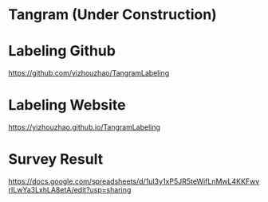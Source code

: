 # Tangram (Under Construction)

# Labeling Github
https://github.com/yizhouzhao/TangramLabeling

# Labeling Website
https://yizhouzhao.github.io/TangramLabeling

# Survey Result
https://docs.google.com/spreadsheets/d/1uI3y1xP5JR5teWifLnMwL4KKFwvrILwYa3LxhLA8etA/edit?usp=sharing
